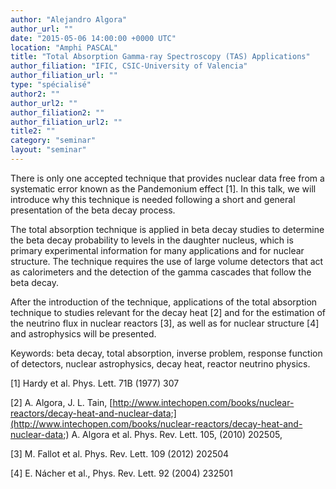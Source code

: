 ```yaml
---
author: "Alejandro Algora"
author_url: ""
date: "2015-05-06 14:00:00 +0000 UTC"
location: "Amphi PASCAL"
title: "Total Absorption Gamma-ray Spectroscopy (TAS) Applications"
author_filiation: "IFIC, CSIC-University of Valencia"
author_filiation_url: ""
type: "spécialisé"
author2: ""
author_url2: ""
author_filiation2: ""
author_filiation_url2: ""
title2: ""
category: "seminar" 
layout: "seminar"
---
```

There is only one accepted technique that provides nuclear data free from a systematic error known as the Pandemonium effect [1]. In this talk, we will introduce why this technique is needed following a short and general presentation of the beta decay process.

The total absorption technique is applied in beta decay studies to determine the beta decay probability to levels in the daughter nucleus, which is primary experimental information for many applications and for nuclear structure. The technique requires the use of large volume detectors that act as calorimeters and the detection of the gamma cascades that follow the beta decay.

After the introduction of the technique, applications of the total absorption technique to studies relevant for the decay heat [2] and for the estimation of the neutrino flux in nuclear reactors [3], as well as for nuclear structure [4] and astrophysics will be presented.

Keywords: beta decay, total absorption, inverse problem, response function of detectors, nuclear astrophysics, decay heat, reactor neutrino physics.

[1] Hardy et al. Phys. Lett. 71B (1977) 307

[2] A. Algora, J. L. Tain, [http://www.intechopen.com/books/nuclear-reactors/decay-heat-and-nuclear-data;](http://www.intechopen.com/books/nuclear-reactors/decay-heat-and-nuclear-data;) A. Algora et al. Phys. Rev. Lett. 105, (2010) 202505,

[3] M. Fallot et al. Phys. Rev. Lett. 109 (2012) 202504

[4] E. Nácher et al., Phys. Rev. Lett. 92 (2004) 232501
